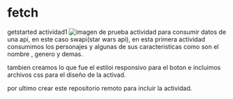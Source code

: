 # fetch
getstarted actividad1
![imagen de prueba](images/star-wars-death-star-at-at-space-wallpaper-preview.images.jpg)
actividad para consumir datos de una api, en este caso swapi(star wars api), en esta primera actividad consumimos los personajes y algunas de sus caracteristicas como son
el nombre , genero y demas.

tambien creamos lo que fue el estiloi responsivo para el boton e incluimos archivos css para el diseño de la activad.

por ultimo crear este repositorio remoto para incluir la actividad.
